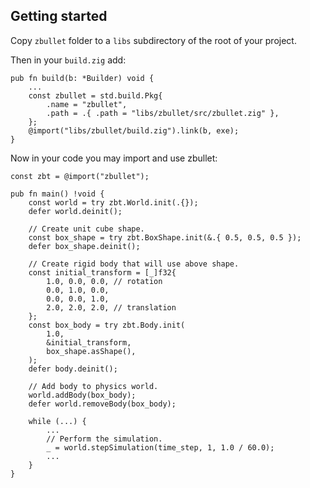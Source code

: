 ## Getting started

Copy `zbullet` folder to a `libs` subdirectory of the root of your project.

Then in your `build.zig` add:

```zig
pub fn build(b: *Builder) void {
    ...
    const zbullet = std.build.Pkg{
        .name = "zbullet",
        .path = .{ .path = "libs/zbullet/src/zbullet.zig" },
    };
    @import("libs/zbullet/build.zig").link(b, exe);
}
```

Now in your code you may import and use zbullet:

```zig
const zbt = @import("zbullet");

pub fn main() !void {
    const world = try zbt.World.init(.{});
    defer world.deinit();

    // Create unit cube shape.
    const box_shape = try zbt.BoxShape.init(&.{ 0.5, 0.5, 0.5 });
    defer box_shape.deinit();

    // Create rigid body that will use above shape.
    const initial_transform = [_]f32{
        1.0, 0.0, 0.0, // rotation
        0.0, 1.0, 0.0,
        0.0, 0.0, 1.0,
        2.0, 2.0, 2.0, // translation
    };
    const box_body = try zbt.Body.init(
        1.0,
        &initial_transform,
        box_shape.asShape(),
    );
    defer body.deinit();

    // Add body to physics world.
    world.addBody(box_body);
    defer world.removeBody(box_body);

    while (...) {
        ...
        // Perform the simulation.
        _ = world.stepSimulation(time_step, 1, 1.0 / 60.0);
        ...
    }
}
```
